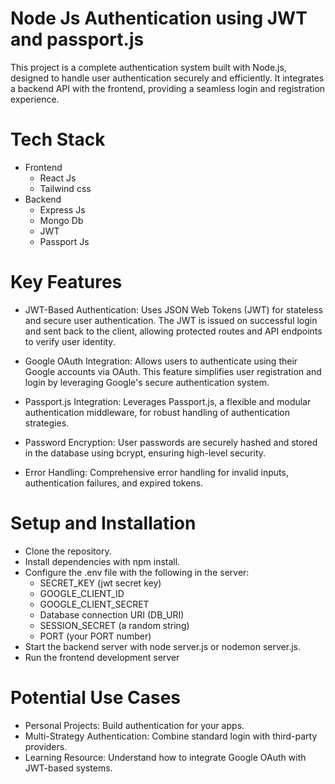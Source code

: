 
# Node Js Authentication using JWT and passport.js 
  This project is a complete authentication system built with Node.js, designed to handle user authentication securely and efficiently. It integrates a backend API with the frontend, providing a seamless login and registration experience.
# Tech Stack
* Frontend
   - React Js
   - Tailwind css
* Backend
   - Express Js
   - Mongo Db
   - JWT
   - Passport Js
 
# Key Features
* JWT-Based Authentication:
Uses JSON Web Tokens (JWT) for stateless and secure user authentication. The JWT is issued on successful login and sent back to the client, allowing protected routes and API endpoints to verify user identity.
* Google OAuth Integration:
Allows users to authenticate using their Google accounts via OAuth. This feature simplifies user registration and login by leveraging Google's secure authentication system.


* Passport.js Integration:
Leverages Passport.js, a flexible and modular authentication middleware, for robust handling of authentication strategies.

* Password Encryption:
 User passwords are securely hashed and stored in the database using bcrypt, ensuring high-level security.

* Error Handling:
Comprehensive error handling for invalid inputs, authentication failures, and expired tokens.


# Setup and Installation
* Clone the repository.
* Install dependencies with npm install.
* Configure the .env file with the following in the server:
    - SECRET_KEY (jwt secret key)
    - GOOGLE_CLIENT_ID
    - GOOGLE_CLIENT_SECRET
    - Database connection URI (DB_URI)
    - SESSION_SECRET (a random string)
    - PORT (your PORT number)
* Start the backend server with node server.js or nodemon server.js.
* Run the frontend development server 

# Potential Use Cases
* Personal Projects: Build authentication for your apps.
* Multi-Strategy Authentication: Combine standard login with third-party providers.
* Learning Resource: Understand how to integrate Google OAuth with JWT-based systems.
